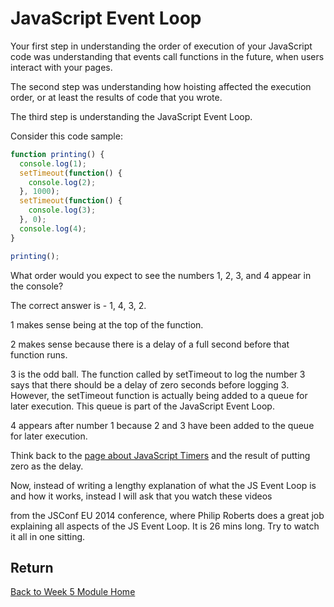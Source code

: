 # JavaScript Event Loop

Your first step in understanding the order of execution of your JavaScript code was understanding that events call functions in the future, when users interact with your pages.

The second step was understanding how hoisting affected the execution order, or at least the results of code that you wrote.

The third step is understanding the JavaScript Event Loop.

Consider this code sample:

```js
function printing() {
  console.log(1);
  setTimeout(function() {
    console.log(2);
  }, 1000);
  setTimeout(function() {
    console.log(3);
  }, 0);
  console.log(4);
}

printing();
```

What order would you expect to see the numbers 1, 2, 3, and 4 appear in the console?

The correct answer is - 1, 4, 3, 2.

1 makes sense being at the top of the function.

2 makes sense because there is a delay of a full second before that function runs.

3 is the odd ball. The function called by setTimeout to log the number 3 says that there should be a delay of zero seconds before logging 3. However, the setTimeout function is actually being added to a queue for later execution. This queue is part of the JavaScript Event Loop.

4 appears after number 1 because 2 and 3 have been added to the queue for later execution.

Think back to the [page about JavaScript Timers](../week3/timers.md) and the result of putting zero as the delay.

Now, instead of writing a lengthy explanation of what the JS Event Loop is and how it works, instead I will ask that you watch these videos

<YouTube
    title="Philip Roberts and the JS Event Loop"
    url="https://www.youtube.com/embed/8aGhZQkoFbQ"
/>

from the JSConf EU 2014 conference, where Philip Roberts does a great job explaining all aspects of the JS Event Loop. It is 26 mins long. Try to watch it all in one sitting.

## Return

[Back to Week 5 Module Home](./README.md)
